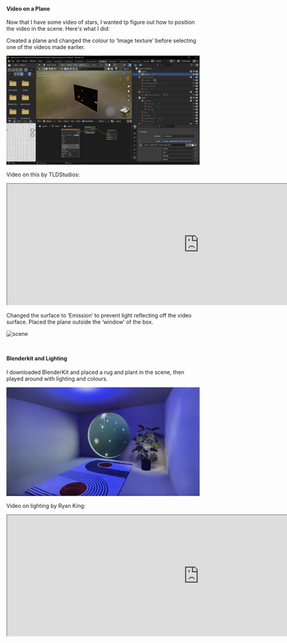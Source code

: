#### Video on a Plane

Now that I have some video of stars, I wanted tp figure out how to position the video in the scene. Here's what I did:  

Created a plane and changed the colour to ‘Image texture’ before selecting one of the videos made earlier.

![plane](/images/day-3.0.png)

Video on this by TLDStudios:

<iframe width="1000" height="315"
src="https://www.youtube.com/embed/ssnJ8yewQ2A">
</iframe>

Changed the surface to ‘Emission’ to prevent light reflecting off the video surface. Placed the plane outside the ‘window’ of the box.

![scene](/images/day-3.1.PNG)

<div style="height: 1em"> </div>

#### Blenderkit and Lighting

I downloaded BlenderKit and placed a rug and plant in the scene, then played around with lighting and colours.


![rug and plant](/images/day-3.2.JPEG)


Video on lighting by Ryan King:

<iframe width="1000" height="315"
src="https://www.youtube.com/embed/JJV8l6MaXxA">
</iframe>

<div style="height: 1em"> </div>
